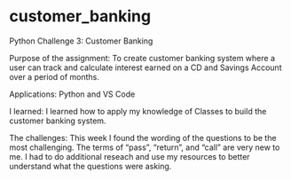 # customer_banking
Python Challenge 3: Customer Banking

Purpose of the assignment: To create customer banking system where a user can track and calculate interest earned on a CD and Savings Account over a period of months. 

Applications: Python and VS Code

I learned: I learned how to apply my knowledge of Classes to build the customer banking system.

The challenges: This week I found the wording of the questions to be the most challenging. The terms of “pass”, “return”, and “call” are very new to me. I had to do additional reseach and use my resources to better understand what the questions were asking.  
